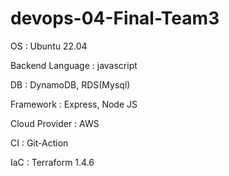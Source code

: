 # devops-04-Final-Team3
OS : Ubuntu 22.04

Backend Language : javascript 

DB : DynamoDB, RDS(Mysql)

Framework : Express, Node JS

Cloud Provider : AWS

CI : Git-Action

IaC : Terraform 1.4.6
